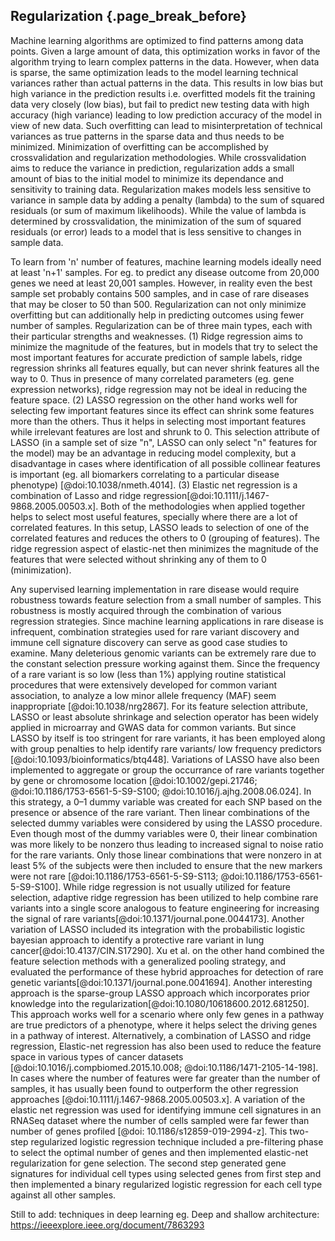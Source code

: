 ## Regularization {.page_break_before}

Machine learning algorithms are optimized to find patterns among data points. 
Given a large amount of data, this optimization works in favor of the algorithm trying to learn complex patterns in the data. 
However, when data is sparse, the same optimization leads to the model learning technical variances rather than actual patterns in the data. 
This results in low bias but high variance in the prediction results i.e. overfitted models fit the training data very closely (low bias), but fail to predict new testing data with high accuracy (high variance) leading to low prediction accuracy of the model in view of new data. 
Such overfitting can lead to misinterpretation of technical variances as true patterns in the sparse data and thus needs to be minimized. 
Minimization of overfitting can be accomplished by crossvalidation and regularization methodologies. 
While crossvalidation aims to reduce the variance in prediction, regularization adds a small amount of bias to the initial model to minimize its dependance and sensitivity to training data. 
Regularization makes models less sensitive to variance in sample data by adding a penalty (lambda) to the sum of squared residuals (or sum of maximum likelihoods). 
While the value of lambda is determined by crossvalidation, the minimization of the sum of squared residuals (or error) leads to a model that is less sensitive to changes in sample data.

To learn from 'n' number of features, machine learning models ideally need at least 'n+1' samples. 
For eg. to predict any disease outcome from 20,000 genes we need at least 20,001 samples. 
However, in reality even the best sample set probably contains 500 samples, and in case of rare diseases that may be closer to 50 than 500. 
Regularization can not only minimize overfitting but can additionally help in predicting outcomes using fewer number of samples. 
Regularization can be of three main types, each with their particular strengths and weaknesses. 
(1) Ridge regression aims to minimize the magnitude of the features, but in models that try to select the most important features for accurate prediction of sample labels, ridge regression shrinks all features equally, but can never shrink features all the way to 0. 
Thus in presence of many correlated parameters (eg. gene expression networks), ridge regression may not be ideal in reducing the feature space. 
(2) LASSO regression on the other hand works well for selecting few important features since its effect can shrink some features more than the others. 
Thus it helps in selecting most important features while irrelevant features are lost and shrunk to 0. This selection attribute of LASSO (in a sample set of size "n", LASSO can only select "n" features for the model) may be an advantage in reducing model complexity, but a disadvantage in cases where identification of all possible collinear features is important (eg. all biomarkers correlating to a particular disease phenotype) [@doi:10.1038/nmeth.4014]. 
(3) Elastic net regression is a combination of Lasso and ridge regression[@doi:10.1111/j.1467-9868.2005.00503.x]. 
Both of the methodologies when applied together helps to select most useful features, specially where there are a lot of correlated features. 
In this setup, LASSO leads to selection of one of the correlated features and reduces the others to 0 (grouping of features). 
The ridge regression aspect of elastic-net then minimizes the magnitude of the features that were selected without shrinking any of them to 0 (minimization). 

Any supervised learning implementation in rare disease would require robustness towards feature selection from a small number of samples. 
This robustness is mostly acquired through the combination of various regression strategies. 
Since machine learning applications in rare disease is infrequent, combination strategies used for rare variant discovery and immune cell signature discovery can serve as good case studies to examine. 
Many deleterious genomic variants can be extremely rare due to the constant selection pressure working against them. 
Since the frequency of a rare variant is so low (less than 1%) applying routine statistical procedures that were extensively developed for common variant association, to analyze a low minor allele frequency (MAF) seem inappropriate [@doi:10.1038/nrg2867]. 
For its feature selection attribute, LASSO or least absolute shrinkage and selection operator has been widely applied in microarray and GWAS data for common variants. 
But since LASSO by itself is too stringent for rare variants, it has been employed along with group penalties to help identify rare variants/ low frequency predictors [@doi:10.1093/bioinformatics/btq448]. 
Variations of LASSO have also been implemented to aggregate or group the occurrance of rare variants together by gene or chromosome location [@doi:10.1002/gepi.21746; @doi:10.1186/1753-6561-5-S9-S100; @doi:10.1016/j.ajhg.2008.06.024]. 
In this strategy, a 0–1 dummy variable was created for each SNP based on the presence or absence of the rare variant. 
Then linear combinations of the selected dummy variables were considered by using the LASSO procedure. 
Even though most of the dummy variables were 0, their linear combination was more likely to be nonzero thus leading to increased signal to noise ratio for the rare variants. 
Only those linear combinations that were nonzero in at least 5% of the subjects were then included to ensure that the new markers were not rare [@doi:10.1186/1753-6561-5-S9-S113; @doi:10.1186/1753-6561-5-S9-S100]. 
While ridge regression is not usually utilized for feature selection, adaptive ridge regression has been utilized to help combine rare variants into a single score analogous to feature engineering for increasing the signal of rare variants[@doi:10.1371/journal.pone.0044173]. 
Another variation of LASSO included its integration with the probabilistic logistic bayesian approach to identify a protective rare variant in lung cancer[@doi:10.4137/CIN.S17290]. 
Xu et al. on the other hand combined the feature selection methods with a generalized pooling strategy, and evaluated the performance of these hybrid approaches for detection of rare genetic variants[@doi:10.1371/journal.pone.0041694]. 
Another interesting approach is the sparse-group LASSO approach which incorporates prior knowledge into the regularization[@doi:10.1080/10618600.2012.681250]. 
This approach works well for a scenario where only few genes in a pathway are true predictors of a phenotype, where it helps select the driving genes in a pathway of interest. 
Alternatively, a combination of LASSO and ridge regression, Elastic-net regression has also been used to reduce the feature space in various types of cancer datasets [@doi:10.1016/j.compbiomed.2015.10.008; @doi:10.1186/1471-2105-14-198]. 
In cases where the number of features were far greater than the number of samples, it has usually been found to outperform the other regression approaches [@doi:10.1111/j.1467-9868.2005.00503.x]. 
A variation of the elastic net regression was used for identifying immune cell signatures in an RNASeq dataset where the number of cells sampled were far fewer than number of genes profiled [@doi: 10.1186/s12859-019-2994-z]. 
This two-step regularized logistic regression technique included a pre-filtering phase to select the optimal number of genes and then implemented elastic-net regularization for gene selection. 
The second step generated gene signatures for individual cell types using selected genes from first step and then implemented a binary regularized logistic regression for each cell type against all other samples.



Still to add: 
techniques in deep learning eg.
Deep and shallow architecture:
https://ieeexplore.ieee.org/document/7863293
